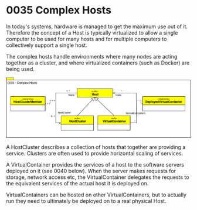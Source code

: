 <!-- SPDX-License-Identifier: Apache-2.0 -->

# 0035 Complex Hosts

In today's systems, hardware is managed to get the maximum use out of it.
Therefore the concept of a Host is
typically virtualized to allow a single computer to be used for many
hosts and for multiple computers to collectively support a single host.

The complex hosts handle environments where many nodes are acting together as
a cluster, and where virtualized containers (such as Docker) are being used.

![UML](0035-Complex-Hosts.png)

A HostCluster describes a collection of hosts that together are providing a service.
Clusters are often used to provide horizontal scaling of services.

A VirtualContainer provides the services of a host to the software servers
deployed on it (see 0040 below).
When the server makes requests for storage, network access etc,
the VirtualContainer delegates the requests to the equivalent services
of the actual host it is deployed on.

VirtualContainers can be hosted on other VirtualContainers,
but to actually run they need to ultimately be deployed on to a
real physical Host.